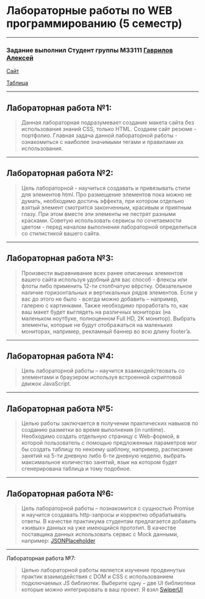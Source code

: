 # Лабораторные работы по WEB программированию (5 семестр)
---
### Задание выполнил Студент группы М33111 [Гаврилов Алексей](https://github.com/Solidbush)

[Сайт](https://solidbush.github.io/WebProgramming/Labs/index.html)

[Таблица](https://solidbush.github.io/WebProgramming/Lab5Table/index.html)

---
## Лабораторная работа №1:
> Данная лабораторная подразумевает создание макета сайта без использования знаний CSS, только HTML. Создаем сайт резюме - портфолио. Главная задача данной лабораторной работы - ознакомиться с наиболее значимыми тегами и правилами их использования.

---
## Лабораторная работа №2:
> Цель лабораторной - научиться создавать и привязывать стили для элементов html. Про размещение элементов пока можно не думать, необходимо достичь эффекта, при котором отдельно взятый элемент смотрится законченным, красивым и приятным глазу. При этом вместе эти элементы не пестрят разными красками. Советую использовать сервисы по сочетаемости цветом - перед началом выполнения лабораторной определиться со стилистикой вашего сайта.

---
## Лабораторная работа №3:
> Произвести выравнивание всех ранее описанных элементов вашего сайта используя удобный для вас способ - флексы или флоты либо применить 12-ти столбчатую вёрстку. Обязательное наличие горизонтальных и вертикальных рядов элементов. Если у вас до этого не было - всегда можно добавить – например, галерею с картинками.
> Также необходимо проработать то, как ваш макет будет выглядеть на различных мониторах (на маленьком ноутбуке, полноценном Full HD, 2K монитор). Выбрать элементы, которые не будут отображаться на маленьких мониторах, например, рекламный баннер во всю длину footer’a.

---
## Лабораторная работа №4:
> Цель лабораторной работы – научится взаимодействовать со элементами и браузером используя встроенной скриптовой движок JavaScript.

---
## Лабораторная работа №5:
> Целью работы заключается в получении практических навыков по созданию разметки во время выполнения (in runtime).
> Необходимо создать отдельную страницу с Web-формой, в которой пользователь с помощью предложенных параметров мог бы создать таблицу по некоему шаблону, например, расписание занятий на 5-ти дневную либо 6-ти дневную неделю, выбрать максимальное количество занятий, язык на котором будет сгенерирована таблица и тому подобное.

---
## Лабораторная работа №6:
> Цель лабораторной работы – познакомится с сущностью Promise и научится создавать http-запросы и корректно обрабатывать ответы.
> В качестве практикума студентам предлагается добавить «живых» данных на уже имеющийся прототип. В качестве поставщика данных использовать сервис с Mock данными, например: [JSONPlaceholder](https://jsonplaceholder.typicode.com)

---
Лабораторная работа №7:
> Целью лабораторной работы является изучение продвинутых практик взаимодействия с DOM и CSS с использованием подключаемых JS библиотек.
> Выберите одну – две UI библиотеки которые можно интегрировать в ваш проект. Я взял [SwiperUI](https://swiperjs.com/)
